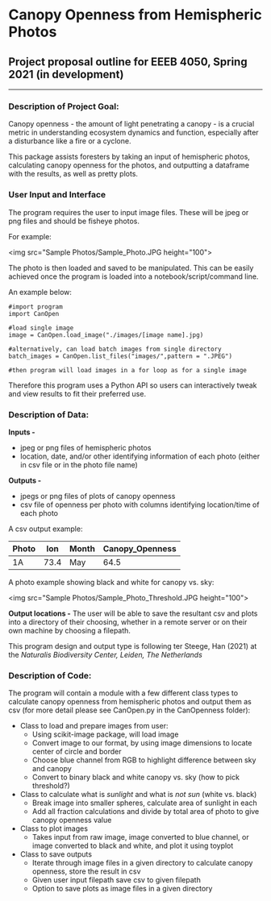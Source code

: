 # Canopy Openness from Hemispheric Photos

## Project proposal outline for EEEB 4050, Spring 2021 (in development)
---

### Description of Project Goal:
Canopy openness - the amount of light penetrating a canopy - is a crucial metric in understanding ecosystem dynamics and function, especially after a disturbance like a fire or a cyclone.

This package assists foresters by taking an input of hemispheric photos, calculating canopy openness for the photos, and outputting a dataframe with the results, as well as pretty plots.

### User Input and Interface
The program requires the user to input image files. These will be jpeg or png files and should be fisheye photos.

For example:

<img src="Sample Photos/Sample_Photo.JPG height="100">

The photo is then loaded and saved to be manipulated. This can be easily achieved once the program is loaded into a notebook/script/command line. 

An example below:

```
#import program
import CanOpen

#load single image
image = CanOpen.load_image("./images/[image name].jpg)

#alternatively, can load batch images from single directory
batch_images = CanOpen.list_files("images/",pattern = ".JPEG")

#then program will load images in a for loop as for a single image

```

Therefore this program uses a Python API so users can interactively tweak and view results to fit their preferred use.

### Description of Data:
**Inputs -** 
   - jpeg or png files of hemispheric photos
   - location, date, and/or other identifying information of each photo (either in csv file or in the photo file name)  

**Outputs -** 
   - jpegs or png files of plots of canopy openness
   - csv file of openness per photo with columns identifying location/time of each photo

A csv output example:

| Photo | lon | Month | Canopy_Openness |
|-------|-----|-------|-----------------|
| 1A    | 73.4| May   | 64.5            |

A photo example showing black and white for canopy vs. sky:

<img src="Sample Photos/Sample_Photo_Threshold.JPG height="100">

**Output locations -**
The user will be able to save the resultant csv and plots into a directory of their choosing, whether in a remote server or on their own machine by choosing a filepath.

This program design and output type is following ter Steege, Han (2021) at the *Naturalis Biodiversity Center, Leiden, The Netherlands*

### Description of Code:
The program will contain a module with a few different class types to calculate canopy openness from hemispheric photos and output them as csv (for more detail please see CanOpen.py in the CanOpenness folder):
   - Class to load and prepare images from user:
     - Using scikit-image package, will load image
     - Convert image to our format, by using image dimensions to locate center of circle and border
     - Choose blue channel from RGB to highlight difference between sky and canopy
     - Convert to binary black and white canopy vs. sky (how to pick threshold?)
   - Class to calculate what is *sunlight* and what is *not sun* (white vs. black)
     - Break image into smaller spheres, calculate area of sunlight in each
     - Add all fraction calculations and divide by total area of photo to give canopy openness value
   - Class to plot images
     - Takes input from raw image, image converted to blue channel, or image converted to black and white, and plot it using toyplot 
   - Class to save outputs
     - Iterate through image files in a given directory to calculate canopy openness, store the result in csv
     - Given user input filepath save csv to given filepath
     - Option to save plots as image files in a given directory
